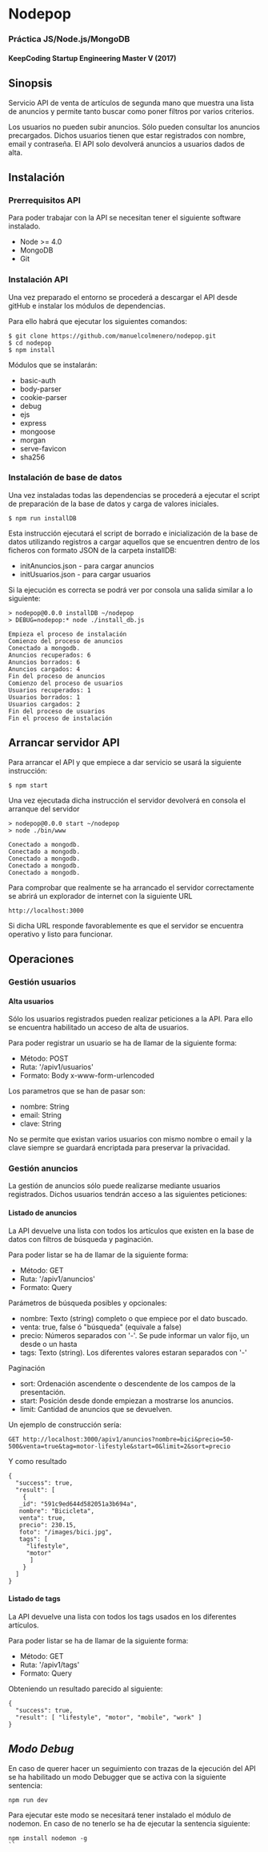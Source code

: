 # **Nodepop**

### **Práctica JS/Node.js/MongoDB**
#### **KeepCoding Startup Engineering Master V (2017)**

## **Sinopsis**

Servicio API de venta de artículos de segunda mano que muestra una lista de anuncios y permite tanto buscar como poner filtros por varios criterios. 

Los usuarios no pueden subir anuncios. Sólo pueden consultar los anuncios precargados. Dichos usuarios tienen que estar registrados con nombre, email y contraseña. El API solo devolverá anuncios a usuarios dados de alta.

## **Instalación**

### Prerrequisitos API
Para poder trabajar con la API se necesitan tener el siguiente software instalado.
- Node >= 4.0 
- MongoDB 
- Git 

### Instalación API
Una vez preparado el entorno se procederá a descargar el API desde gitHub e instalar los módulos de dependencias.

Para ello habrá que ejecutar los siguientes comandos:
```
$ git clone https://github.com/manuelcolmenero/nodepop.git
$ cd nodepop
$ npm install
```

Módulos que se instalarán:
- basic-auth
- body-parser
- cookie-parser
- debug
- ejs
- express
- mongoose
- morgan
- serve-favicon
- sha256


### Instalación de base de datos
Una vez instaladas todas las dependencias se procederá a ejecutar el script de preparación de la base de datos y carga de valores iniciales.
```
$ npm run installDB
```

Esta instrucción ejecutará el script de borrado e inicialización de la base de datos utilizando registros a cargar aquellos que se encuentren dentro de los ficheros con formato JSON de la carpeta installDB:

- initAnuncios.json - para cargar anuncios
- initUsuarios.json - para cargar usuarios

Si la ejecución es correcta se podrá ver por consola una salida similar a lo siguiente: 

```
> nodepop@0.0.0 installDB ~/nodepop
> DEBUG=nodepop:* node ./install_db.js

Empieza el proceso de instalación
Comienzo del proceso de anuncios
Conectado a mongodb.
Anuncios recuperados: 6
Anuncios borrados: 6
Anuncios cargados: 4
Fin del proceso de anuncios
Comienzo del proceso de usuarios
Usuarios recuperados: 1
Usuarios borrados: 1
Usuarios cargados: 2
Fin del proceso de usuarios
Fin el proceso de instalación
```

## **Arrancar servidor API**
Para arrancar el API y que empiece a dar servicio se usará la siguiente instrucción: 
```
$ npm start
```

Una vez ejecutada dicha instrucción el servidor devolverá en consola el arranque del servidor 
```
> nodepop@0.0.0 start ~/nodepop
> node ./bin/www

Conectado a mongodb.
Conectado a mongodb.
Conectado a mongodb.
Conectado a mongodb.
Conectado a mongodb.
```
Para comprobar que realmente se ha arrancado el servidor correctamente se abrirá un explorador de internet con la siguiente URL
```
http://localhost:3000
```

Si dicha URL responde favorablemente es que el servidor se encuentra operativo y listo para funcionar.

## **Operaciones**
### Gestión usuarios
#### Alta usuarios
Sólo los usuarios registrados pueden realizar peticiones a la API. Para ello se encuentra habilitado un acceso de alta de usuarios.

Para poder registrar un usuario se ha de llamar de la siguiente forma:
- Método: POST 
- Ruta: '/apiv1/usuarios'
- Formato: Body x-www-form-urlencoded

Los parametros que se han de pasar son:
- nombre: String
- email: String
- clave: String

No se permite que existan varios usuarios con mismo nombre o email y la clave siempre se guardará encriptada para preservar la privacidad.

### Gestión anuncios
La gestión de anuncios sólo puede realizarse mediante usuarios registrados. Dichos usuarios tendrán acceso a las siguientes peticiones:

#### Listado de anuncios
La API devuelve una lista con todos los artículos que existen en la base de datos con filtros de búsqueda y paginación.

Para poder listar se ha de llamar de la siguiente forma:
- Método: GET 
- Ruta: '/apiv1/anuncios' 
- Formato: Query

Parámetros de búsqueda posibles y opcionales:
- nombre: Texto (string) completo o que empiece por el dato buscado.
- venta: true, false ó "búsqueda" (equivale a false)
- precio: Números separados con '-'. Se pude informar un valor fijo, un desde o un hasta 
- tags: Texto (string). Los diferentes valores estaran separados con '-'

Paginación
- sort: Ordenación ascendente o descendente de los campos de la presentación.
- start: Posición desde donde empiezan a mostrarse los anuncios.
- limit: Cantidad de anuncios que se devuelven.

Un ejemplo de construcción sería:
```
GET http://localhost:3000/apiv1/anuncios?nombre=bici&precio=50-500&venta=true&tag=motor-lifestyle&start=0&limit=2&sort=precio
```

Y como resultado
```
{
  "success": true,
  "result": [
    {
   _id": "591c9ed644d582051a3b694a",
   nombre": "Bicicleta",
   venta": true,
   precio": 230.15,
   foto": "/images/bici.jpg",
   tags": [
     "lifestyle",
     "motor"
      ]
    }
  ]
}
```

#### Listado de tags
La API devuelve una lista con todos los tags usados en los diferentes artículos.

Para poder listar se ha de llamar de la siguiente forma:
- Método: GET
- Ruta: '/apiv1/tags' 
- Formato: Query

Obteniendo un resultado parecido al siguiente:
```
{
  "success": true,
  "result": [ "lifestyle", "motor", "mobile", "work" ]
}
```

## *Modo Debug*
En caso de querer hacer un seguimiento con trazas de la ejecución del API se ha habilitado un modo Debugger que se activa con la siguiente sentencia:

```
npm run dev
```

Para ejecutar este modo se necesitará tener instalado el módulo de nodemon. En caso de no tenerlo se ha de ejecutar la sentencia siguiente:

```
npm install nodemon -g
``
